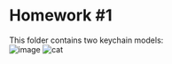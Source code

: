 # Homework #1
This folder contains two keychain models:  
![image](https://user-images.githubusercontent.com/76184859/110255760-0166b280-7f9e-11eb-9493-60d06ab2613f.png)
![cat](https://user-images.githubusercontent.com/76184859/110255805-3f63d680-7f9e-11eb-830f-ab90180246ea.png)
